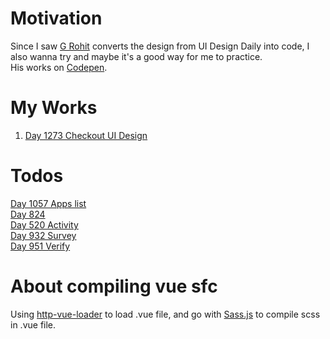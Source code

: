 # Motivation
Since I saw [G Rohit](https://codepen.io/grohit) converts the design from UI Design Daily into code, I also wanna try and maybe it's a good way for me to practice.  
His works on [Codepen](https://codepen.io/collection/AxryjG?cursor=ZD0wJm89MCZwPTEmdj00).  

# My Works
1. [Day 1273 Checkout UI Design](https://uier.github.io/ui-design-daily/Day-1273-Checkout-UI-Design)  

# Todos  
[Day 1057 Apps list](https://www.uidesigndaily.com/posts/sketch-apps-list-app-modal-day-1057)  
[Day 824](https://www.uidesigndaily.com/posts/sketch-request-email-password-day-824)  
[Day 520 Activity](https://www.uidesigndaily.com/posts/figma-activity-feed-notifications-day-520)  
[Day 932 Survey](https://www.uidesigndaily.com/posts/figma-survey-widget-submit-day-932)  
[Day 951 Verify](https://www.uidesigndaily.com/posts/figma-verify-verification-security-day-951)  

# About compiling vue sfc
Using [http-vue-loader](https://github.com/FranckFreiburger/http-vue-loader) to load .vue file, and go with [Sass.js](https://github.com/medialize/sass.js) to compile scss in .vue file.  

